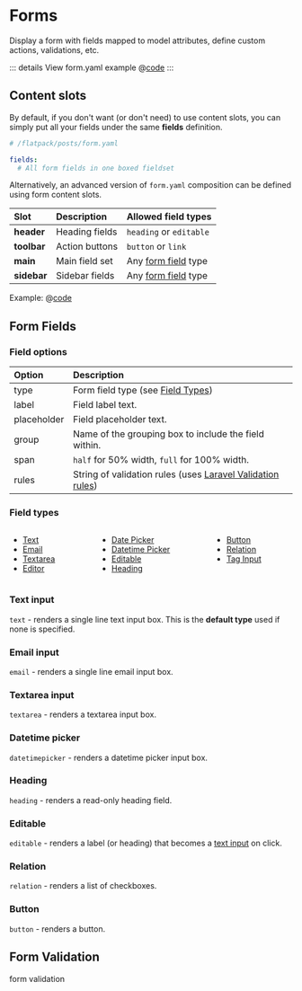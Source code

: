 # Forms

Display a form with fields mapped to model attributes, define custom actions, validations, etc.

::: details View form.yaml example
@[code](../examples/posts/advanced-form.yaml)
:::

## Content slots

By default, if you don't want (or don't need) to use content slots, you can simply put all your fields under the same **fields** definition.

```yaml
# /flatpack/posts/form.yaml

fields:
  # All form fields in one boxed fieldset
```

Alternatively, an advanced version of `form.yaml` composition can be defined using form content slots.

| Slot        | Description    | Allowed field types                 |
| :---------- | :------------- | :---------------------------------- |
| **header**  | Heading fields | `heading` or `editable`             |
| **toolbar** | Action buttons | `button` or `link`                  |
| **main**    | Main field set | Any [form field](#form-fields) type |
| **sidebar** | Sidebar fields | Any [form field](#form-fields) type |

Example:
@[code](../examples/form-slots.yaml)

## Form Fields

### Field options

| Option      | Description                                                                                                                      |
| :---------- | :------------------------------------------------------------------------------------------------------------------------------- |
| type        | Form field type (see [Field Types](#field-types))                                                                                |
| label       | Field label text.                                                                                                                |
| placeholder | Field placeholder text.                                                                                                          |
| group       | Name of the grouping box to include the field within.                                                                            |
| span        | `half` for 50% width, `full` for 100% width.                                                                                     |
| rules       | String of validation rules (uses [Laravel Validation rules](https://laravel.com/docs/8.x/validation#available-validation-rules)) |

### Field types

<div class="columns"><div class="column">

- [Text](#text-input)
- [Email](#email-input)
- [Textarea](#textarea-input)
- [Editor](#editor)

</div><div class="column">

- [Date Picker](#date-picker)
- [Datetime Picker](#datetime-picker)
- [Editable](#editable)
- [Heading](#heading)

</div><div class="column">

- [Button](#button)
- [Relation](#relation)
- [Tag Input](#taginput)

</div></div>

### Text input

`text` - renders a single line text input box. This is the **default type** used if none is specified.

### Email input

`email` - renders a single line email input box.

### Textarea input

`textarea` - renders a textarea input box.

### Datetime picker

`datetimepicker` - renders a datetime picker input box.

### Heading

`heading` - renders a read-only heading field.

### Editable

`editable` - renders a label (or heading) that becomes a [text input](#text-input) on click.

### Relation

`relation` - renders a list of checkboxes.

### Button

`button` - renders a button.

## Form Validation

form validation
